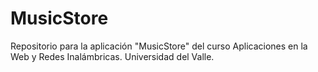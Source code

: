 MusicStore
==========

Repositorio para la aplicación "MusicStore" del curso Aplicaciones en la Web y Redes Inalámbricas. Universidad del Valle.